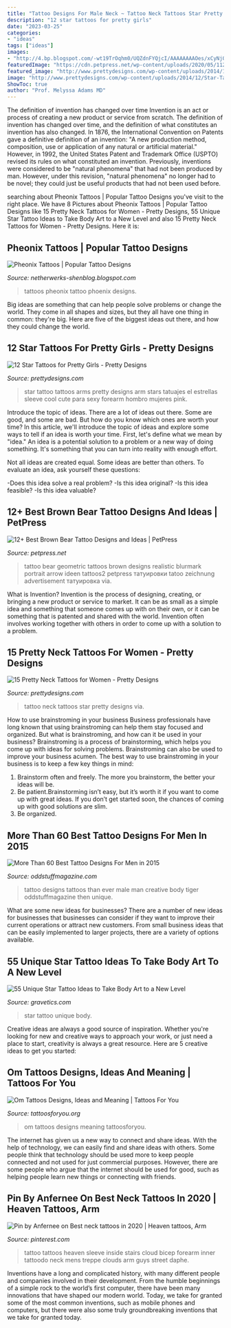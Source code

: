 ```yaml
---
title: "Tattoo Designs For Male Neck ~ Tattoo Neck Tattoos Star Pretty Designs Via"
description: "12 star tattoos for pretty girls"
date: "2023-03-25"
categories:
- "ideas"
tags: ["ideas"]
images:
- "http://4.bp.blogspot.com/-wt19TrOqhm0/UQZdnFYQjcI/AAAAAAAAOes/xCyNjQhl4ck/s1600/final-version-of-phoenix-tattoo-622621.jpg"
featuredImage: "https://cdn.petpress.net/wp-content/uploads/2020/05/11233006/brown-bear-tattoo-idea-design.jpg"
featured_image: "http://www.prettydesigns.com/wp-content/uploads/2014/12/Star-Tattoo-on-Arms.jpg"
image: "http://www.prettydesigns.com/wp-content/uploads/2014/12/Star-Tattoo-on-Arms.jpg"
ShowToc: true
author: "Prof. Melyssa Adams MD"
---
```



The definition of invention has changed over time
Invention is an act or process of creating a new product or service from scratch. The definition of invention has changed over time, and the definition of what constitutes an invention has also changed.  In 1876, the International Convention on Patents gave a definitive definition of an invention: "A new production method, composition, use or application of any natural or artificial material." 
However, in 1992, the United States Patent and Trademark Office (USPTO) revised its rules on what constituted an invention. Previously, inventions were considered to be "natural phenomena" that had not been produced by man. However, under this revision, "natural phenomena" no longer had to be novel; they could just be useful products that had not been used before.

	

		
searching about Pheonix Tattoos | Popular Tattoo Designs you've visit to the right place. We have 8 Pictures about Pheonix Tattoos | Popular Tattoo Designs like 15 Pretty Neck Tattoos for Women - Pretty Designs, 55 Unique Star Tattoo Ideas to Take Body Art to a New Level and also 15 Pretty Neck Tattoos for Women - Pretty Designs. Here it is:
		
    
## Pheonix Tattoos | Popular Tattoo Designs

<img loading=lazy src="http://4.bp.blogspot.com/-wt19TrOqhm0/UQZdnFYQjcI/AAAAAAAAOes/xCyNjQhl4ck/s1600/final-version-of-phoenix-tattoo-622621.jpg" onerror="this.onerror=null;this.src='https://tse3.mm.bing.net/th?id=OIP.10G-wLQS9jDcZ8PFjOI3ewHaNb&amp;pid=15.1';" alt="Pheonix Tattoos | Popular Tattoo Designs">

_Source: netherwerks-shenblog.blogspot.com_

>tattoos pheonix tattoo phoenix designs. 

	

Big ideas are something that can help people solve problems or change the world. They come in all shapes and sizes, but they all have one thing in common: they're big. Here are five of the biggest ideas out there, and how they could change the world.

    
## 12 Star Tattoos For Pretty Girls - Pretty Designs

<img loading=lazy src="http://www.prettydesigns.com/wp-content/uploads/2014/12/Star-Tattoo-on-Arms.jpg" onerror="this.onerror=null;this.src='https://tse4.mm.bing.net/th?id=OIP.u83yNokE4H2NiIDBwWvhjAHaJ4&amp;pid=15.1';" alt="12 Star Tattoos for Pretty Girls - Pretty Designs">

_Source: prettydesigns.com_

>star tattoo tattoos arms pretty designs arm stars tatuajes el estrellas sleeve cool cute para sexy forearm hombro mujeres pink. 

	

Introduce the topic of ideas.
There are a lot of ideas out there. Some are good, and some are bad. But how do you know which ones are worth your time? In this article, we'll introduce the topic of ideas and explore some ways to tell if an idea is worth your time.
First, let's define what we mean by "idea." An idea is a potential solution to a problem or a new way of doing something. It's something that you can turn into reality with enough effort.

Not all ideas are created equal. Some ideas are better than others. To evaluate an idea, ask yourself these questions:

-Does this idea solve a real problem?
-Is this idea original?
-Is this idea feasible?
-Is this idea valuable?

    
## 12+ Best Brown Bear Tattoo Designs And Ideas | PetPress

<img loading=lazy src="https://cdn.petpress.net/wp-content/uploads/2020/05/11233006/brown-bear-tattoo-idea-design.jpg" onerror="this.onerror=null;this.src='https://tse2.mm.bing.net/th?id=OIP.RFBE6IR2iasSeDoKpEzoGQHaJY&amp;pid=15.1';" alt="12+ Best Brown Bear Tattoo Designs and Ideas | PetPress">

_Source: petpress.net_

>tattoo bear geometric tattoos brown designs realistic blurmark portrait arrow ideen tattoos2 petpress татуировки tatoo zeichnung advertisement татуировка via. 

	

What is Invention?
Invention is the process of designing, creating, or bringing a new product or service to market. It can be as small as a simple idea and something that someone comes up with on their own, or it can be something that is patented and shared with the world. Invention often involves working together with others in order to come up with a solution to a problem.

    
## 15 Pretty Neck Tattoos For Women - Pretty Designs

<img loading=lazy src="https://www.prettydesigns.com/wp-content/uploads/2014/11/Star-Tattoo.jpg" onerror="this.onerror=null;this.src='https://tse3.mm.bing.net/th?id=OIP.oVt6xH4QYX_ZiQkIXprK_wHaKB&amp;pid=15.1';" alt="15 Pretty Neck Tattoos for Women - Pretty Designs">

_Source: prettydesigns.com_

>tattoo neck tattoos star pretty designs via. 

	

How to use brainstroming in your business
Business professionals have long known that using brainstroming can help them stay focused and organized. But what is brainstroming, and how can it be used in your business? Brainstroming is a process of brainstorming, which helps you come up with ideas for solving problems. Brainstroming can also be used to improve your business acumen. 
The best way to use brainstroming in your business is to keep a few key things in mind: 
1) Brainstorm often and freely. The more you brainstorm, the better your ideas will be. 
2) Be patient.Brainstorming isn’t easy, but it’s worth it if you want to come up with great ideas. If you don’t get started soon, the chances of coming up with good solutions are slim. 
3) Be organized.

    
## More Than 60 Best Tattoo Designs For Men In 2015

<img loading=lazy src="http://oddstuffmagazine.com/wp-content/uploads/2013/09/Best-tattoo-designs-for-Men-28-504x800.jpg" onerror="this.onerror=null;this.src='https://tse1.mm.bing.net/th?id=OIP.ubuyrPhYuy_oD-frMQuqXAHaLw&amp;pid=15.1';" alt="More Than 60 Best Tattoo Designs For Men in 2015">

_Source: oddstuffmagazine.com_

>tattoo designs tattoos than ever male man creative body tiger oddstuffmagazine then unique. 

	

What are some new ideas for businesses?
There are a number of new ideas for businesses that businesses can consider if they want to improve their current operations or attract new customers. From small business ideas that can be easily implemented to larger projects, there are a variety of options available.

    
## 55 Unique Star Tattoo Ideas To Take Body Art To A New Level

<img loading=lazy src="https://www.gravetics.com/wp-content/uploads/2017/03/ink-startattoo-tattooed-doxxtattoo.jpg" onerror="this.onerror=null;this.src='https://tse3.mm.bing.net/th?id=OIP.EpXfBKtx18V55z9TKgEDUAHaHa&amp;pid=15.1';" alt="55 Unique Star Tattoo Ideas to Take Body Art to a New Level">

_Source: gravetics.com_

>star tattoo unique body. 

	

Creative ideas are always a good source of inspiration. Whether you're looking for new and creative ways to approach your work, or just need a place to start, creativity is always a great resource. Here are 5 creative ideas to get you started: 

    
## Om Tattoos Designs, Ideas And Meaning | Tattoos For You

<img loading=lazy src="http://www.tattoosforyou.org/wp-content/uploads/2013/11/Om-Tattoos.jpg" onerror="this.onerror=null;this.src='https://tse2.mm.bing.net/th?id=OIP.NrU1ii6Yy38NuOvYJCgPQgHaJ4&amp;pid=15.1';" alt="Om Tattoos Designs, Ideas and Meaning | Tattoos For You">

_Source: tattoosforyou.org_

>om tattoos designs meaning tattoosforyou. 

	

The internet has given us a new way to connect and share ideas. With the help of technology, we can easily find and share ideas with others. Some people think that technology should be used more to keep people connected and not used for just commercial purposes. However, there are some people who argue that the internet should be used for good, such as helping people learn new things or connecting with friends.

    
## Pin By Anfernee On Best Neck Tattoos In 2020 | Heaven Tattoos, Arm

<img loading=lazy src="https://i.pinimg.com/736x/52/7b/29/527b292ae27a25d1b4a91f1b5b2e6933.jpg" onerror="this.onerror=null;this.src='https://tse1.mm.bing.net/th?id=OIP.Ysvck2TKnt0htKGxHpUEiAAAAA&amp;pid=15.1';" alt="Pin by Anfernee on Best neck tattoos in 2020 | Heaven tattoos, Arm">

_Source: pinterest.com_

>tattoo tattoos heaven sleeve inside stairs cloud bicep forearm inner tattoodo neck mens treppe clouds arm guys street daphe. 

	

Inventions have a long and complicated history, with many different people and companies involved in their development. From the humble beginnings of a simple rock to the world’s first computer, there have been many innovations that have shaped our modern world. Today, we take for granted some of the most common inventions, such as mobile phones and computers, but there were also some truly groundbreaking inventions that we take for granted today.

